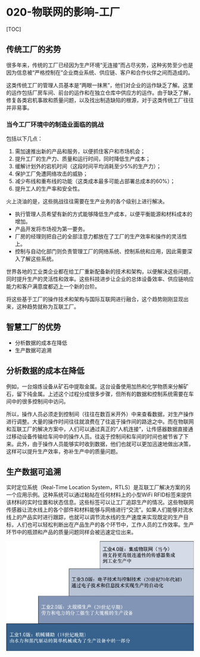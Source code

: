 # 020-物联网的影响-工厂

[TOC]

## 传统工厂的劣势

很多年来，传统的工厂已经因为生产环境“无连接”而占尽劣势，这种劣势至少也是因为信息被“严格控制在”企业商业系统、供应链、客户和合作伙伴之间而造成的。

这类传统工厂的管理人员基本是“两眼一抹黑”，他们对企业的运作缺乏了解。这里的运作包括厂房车间、前台的运作和在独立仓库中供应方的运作。由于缺乏了解，修复各类宕机事故和质量问题，以及找出制造缺陷的根源，对于这类传统工厂往往并非易事。

### 当今工厂环境中的制造业面临的挑战

包括以下几点：

1. 需加速推出新的产品和服务，以便抓住客户和市场机会；
2. 提升工厂的生产力、质量和运行时间，同时降低生产成本；
3. 缓解计划外的宕机时间（这段时间平均消耗至少5%的生产力）；
4. 保护工厂免遭网络攻击的威胁；
5. 减少布线和重布线的功能（这类成本最多可能占部署总成本的60%）；
6. 提升工人的生产率和安全性。

火上浇油的是，这些挑战往往需要在生产业务的各个级别上进行解决。

- 执行管理人员希望有新的方式能够降低生产成本，以便平衡能源和材料成本的增加。
- 产品开发将市场视为第一要务。
- 厂房的经理则把自己的全部注意力都放在了工厂的生产效率和操作的灵活性上。
- 控制与自动化部门则负责管理工厂的网络系统、控制系统和应用，因此需要深入了解这些系统。

世界各地的工业类企业都在给工厂重新配备新的技术和架构，以便解决这些问题，同时提升生产的灵活性和效率。这些科技进步让企业的总体设备效率、供应链响应能力和客户满意度都迈上一个新的台阶。

将这些基于工厂的操作技术和架构与国际互联网进行融合，这个趋势刚刚显现出来，这种趋势就称为互联工厂。

## 智慧工厂的优势

- 分析数据的成本在降低
- 生产数据可追溯



## 分析数据的成本在降低

例如，一台熔炼设备从矿石中提取金属。这台设备使用加热和化学物质来分解矿石，留下纯金属。上述这个过程分成很多步骤，但所有的数据和控制系统需要在车间中的很多控制间中访问。

所以，操作人员必须走到控制间（往往在数百米开外）中来查看数据，对生产操作进行调整。大量的操作时间往往就浪费在了往返于操作间的路途之中。而在物联网和互联工厂的解决方案中，人们可以通过真正的“人机连接”，让传感器数据直接通过移动设备传输给车间中的操作人员。往返于控制间和车间的时间也被节省了下来。此外，由于操作人员能够实时收到数据，他们也就可以更加迅速地做出决策，这样可以提升生产效率，弥补生产中的质量问题。

## 生产数据可追溯

实时定位系统（Real-Time Location System，RTLS）是互联工厂解决方案的另一个应用示例。这种系统可以通过粘帖在任何材料上的小型WiFi RFID标签来提供该材料的实时位置和状态信息。这些标签可以让工厂追踪生产的情况。这些物联网传感器让流水线上的各个部件和材料能够与网络进行“交流”。如果人们能够对流水线上的产品实时进行跟踪，也就可以调节流水线的生产速度来实现既定的生产目标，人们也可以轻松判断出在产品生产的各个环节中，工作人员的工作效率。生产环节中的瓶颈和产品的质量问题同样会被迅速定位出来。

![image-20210816204218844](../../../assets/image-20210816204218844.png)
